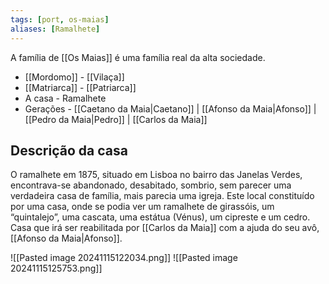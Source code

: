 ```yaml
---
tags: [port, os-maias]
aliases: [Ramalhete]
---
```


A família de [[Os Maias]] é uma família real da alta sociedade.

- [[Mordomo]] - [[Vilaça]]
- [[Matriarca]] - [[Patriarca]]
- A casa - Ramalhete
- Gerações - [[Caetano da Maia|Caetano]] | [[Afonso da Maia|Afonso]] | [[Pedro da Maia|Pedro]] | [[Carlos da Maia]]

## Descrição da casa

O ramalhete em 1875, situado em Lisboa no bairro das Janelas Verdes, encontrava-se abandonado, desabitado, sombrio, sem parecer uma verdadeira casa de família, mais parecia uma igreja. Este local constituído por uma casa, onde se podia ver um ramalhete de girassóis, um “quintalejo”, uma cascata, uma estátua (Vénus), um cipreste e um cedro. Casa que irá ser reabilitada por [[Carlos da Maia]] com a ajuda do seu avô, [[Afonso da Maia|Afonso]].

![[Pasted image 20241115122034.png]]
![[Pasted image 20241115125753.png]]


